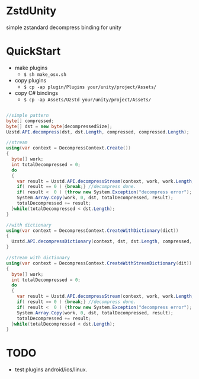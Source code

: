 # ZstdUnity
simple zstandard decompress binding for unity

# QuickStart

* make plugins
    * `$ sh make_osx.sh`
* copy plugins
    * `$ cp -ap plugin/Plugins your/unity/project/Assets/`
* copy C# bindings
    * `$ cp -ap Assets/Uzstd your/unity/project/Assets/`

```csharp

//simple pattern
byte[] compressed;
byte[] dst = new byte[decompressedSize];
Uzstd.API.decompress(dst, dst.Length, compressed, compressed.Length);

//stream
using(var context = DecompressContext.Create())
{
  byte[] work;
  int totalDecompressed = 0;
  do
  {
    var result = Uzstd.API.decompressStream(context, work, work.Length, compressed, compressed.Length);
    if( result == 0 ) {break;} //decompress done.
    if( result <  0 ) {throw new System.Exception("decompress error"); }
    System.Array.Copy(work, 0, dst, totalDecompressed, result);
    totalDecompressed += result;
  }while(totalDecompressed < dst.Length);
}

//with dictionary
using(var context = DecompressContext.CreateWithDictionary(dict))
{
  Uzstd.API.decompressDictionary(context, dst, dst.Length, compressed, compressed.Length); 
}

//stream with dictionary
using(var context = DecompressContext.CreateWithStreamDictionary(dit))
{
  byte[] work;
  int totalDecompressed = 0;
  do
  {
    var result = Uzstd.API.decompressStream(context, work, work.Length, compressed, compressed.Length);
    if( result == 0 ) {break;} //decompress done.
    if( result <  0 ) {throw new System.Exception("decompress error"); }
    System.Array.Copy(work, 0, dst, totalDecompressed, result);
    totalDecompressed += result;
  }while(totalDecompressed < dst.Length);
}
```

# TODO

* test plugins android/ios/linux.

